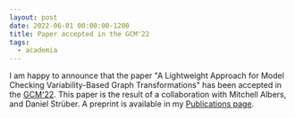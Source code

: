 ```yaml
---
layout: post
date: 2022-06-01 00:00:00-1200
title: Paper accepted in the GCM'22
tags:
  - academia
---
```


I am happy to announce that the paper 
"A Lightweight Approach for Model Checking Variability-Based Graph Transformations" 
has been accepted in the [GCM'22](https://gcm2022.github.io/).
This paper is the result of a collaboration with 
Mitchell Albers, and Daniel Strüber.
A preprint is available in my [Publications page](https://damascenodiego.github.io/publications/).